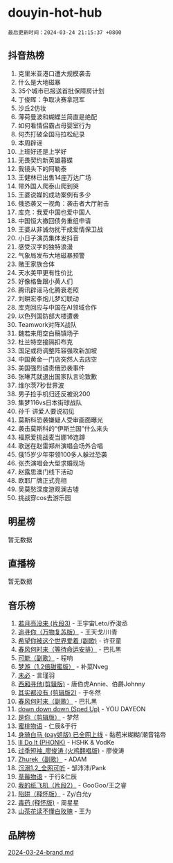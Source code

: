 # douyin-hot-hub

`最后更新时间：2024-03-24 21:15:37 +0800`

## 抖音热榜

1. 克里米亚港口遭大规模袭击
1. 什么是大地磁暴
1. 35个城市已报送首批保障房计划
1. 丁俊晖：争取决赛拿冠军
1. 沙丘2仿妆
1. 薄荷曼波和蝴蝶兰简直是绝配
1. 如何看情侣霸占母婴室行为
1. 何杰打破全国马拉松纪录
1. 本周辟谣
1. 上班好还是上学好
1. 无畏契约新英雄暮蝶
1. 我镜头下的阿勒泰
1. 王健林已出售14座万达广场
1. 带外国人爬泰山爬到哭
1. 王婆说媒的成功案例有多少
1. 俄恐袭又一视角：袭击者大厅射击
1. 库克：我爱中国也爱中国人
1. 中国恒大撤回债务重组申请
1. 王婆从非诚勿扰干成爱情保卫战
1. 小日子演员集体发抖音
1. 感受汉字的独特浪漫
1. 气象局发布大地磁暴预警
1. 赌王家族合体
1. 天水美甲更有性价比
1. 好像格鲁跟小黄人们
1. 腾讯辟谣马化腾衰老照
1. 刘畊宏李炮儿梦幻联动
1. 库克回应与中国在AI领域合作
1. 以色列国防部大楼遭袭
1. Teamwork对阵X战队
1. 魏若来用空白稿镇场子
1. 杜兰特空接隔扣布克
1. 国足或将调整阵容强攻新加坡
1. 中国黄金一门店突然人去店空
1. 美国强烈谴责俄恐袭事件
1. 张琳芃就退出国家队言论致歉
1. 维尔茨7秒世界波
1. 男子捡手机归还反被讹200
1. 集梦116vs日本街球战队
1. 孙千 讲爱人要说初见
1. 莫斯科恐袭嫌疑人受审画面曝光
1. 袭击莫斯科的“伊斯兰国”什么来头
1. 福原爱挑战麦当娜16连蹲
1. 歌迷在赵雷郑州演唱会场外合唱
1. 俄15岁少年带领100多人躲过恐袭
1. 张杰演唱会大型求婚现场
1. 赵露思澳门线下活动
1. 欧耶厂牌正式亮相
1. 吴莫愁深度游观澜古墟
1. 挑战穿cos去游乐园

## 明星榜

暂无数据

## 直播榜

暂无数据

## 音乐榜

1. [若月亮没来 (片段3)](https://sf6-cdn-tos.douyinstatic.com/obj/tos-cn-ve-2774/okfyEUsGW1B1ovJi5JiN9IjvAT2lMwA054GoEB) - 王宇宙Leto/乔浚丞
1. [追寻你（万物复苏版）](https://sf5-hl-cdn-tos.douyinstatic.com/obj/tos-cn-ve-2774/oYeAZJsbjIDit9APmBg8u6uDUQnHmoCf3gbo74) - 王天戈/川青
1. [希望你被这个世界爱着 (副歌)](https://sf6-cdn-tos.douyinstatic.com/obj/tos-cn-ve-2774/oUHCmWQfZlE3QQBKBeD8rCFLpJzPgCpImhsxMt) - 许亚童
1. [春风何时来（等待命运安排）](https://sf5-hl-cdn-tos.douyinstatic.com/obj/tos-cn-ve-2774/oICBNbD3gelMfB4WgiD1KI2jQtXZE2FgHLwtsl) - 巴扎黑
1. [可能（副歌）](https://sf5-hl-cdn-tos.douyinstatic.com/obj/tos-cn-ve-2774/cde1731888894259b333569393c2fb51) - 程响
1. [梦游（1.2倍甜蜜版）](https://sf3-cdn-tos.douyinstatic.com/obj/tos-cn-ve-2774/o4gyAUm8hwufoEABmwVIiQtHsFuGzAEEWtNMzo) - 补菜Nveg
1. [未必](https://sf3-cdn-tos.douyinstatic.com/obj/tos-cn-ve-2774/ogntQMFnKQDZUgTCYuJgfLEtleYZZFxBQqhhFB) - 言瑾羽
1. [西厢寻他(剪辑版)](https://sf6-cdn-tos.douyinstatic.com/obj/tos-cn-ve-2774/oUsAVfAQKlRNxEv5qxvIB8o5qmIWUcXbzJKJhw) - 唐伯虎Annie、伯爵Johnny
1. [其实都没有 (剪辑版2)](https://sf5-hl-cdn-tos.douyinstatic.com/obj/tos-cn-ve-2774/oEBNQenHZtBhxYjGgUDQk0BCHTigQafgFlbQ7k) - 于冬然
1. [春风何时来（副歌）](https://sf5-hl-cdn-tos.douyinstatic.com/obj/tos-cn-ve-2774/ow7tbAiAWI2giBUrmu0hMMh3UYP3ZXdbDYiXd) - 巴扎黑
1. [down down down (Sped Up)](https://sf5-hl-cdn-tos.douyinstatic.com/obj/tos-cn-ve-2774/ow80iABiXIO9DsFwK6WeZKMaJRi3BPJAotDy8m) - YOU DAYEON
1. [是你（剪辑版）](https://sf5-hl-cdn-tos.douyinstatic.com/obj/tos-cn-ve-2774/46019dae783c4c969944217fe1cfafc4) - 梦然
1. [蜜桃物语](https://sf5-hl-cdn-tos.douyinstatic.com/obj/tos-cn-ve-2774/oIhOSCZtIACtYU4XQkngiW9kCBfVD1Fz9IYeqL) - 仁辰&于行
1. [身骑白马 (pay姐版) 已全网上线](https://sf3-cdn-tos.douyinstatic.com/obj/tos-cn-ve-2774/oQLO5ZgLsFkaDhdIIveF2zUCgfweY0gWaH4AQG) - 黏苞米糊糊/潮音铭帝
1. [lll Do lt (PHONK)](https://sf6-cdn-tos.douyinstatic.com/obj/tos-cn-ve-2774/osfNbddrZl4hIgEDk6kFftBDBJ1X8MZxH1QCOB) - HSHK & VodKe
1. [过季短袖_廖俊涛 (火鸡翻唱版)](https://sf5-hl-cdn-tos.douyinstatic.com/obj/tos-cn-ve-2774/ogQVJl0tRBKxQgZji7YClFEBrVDeHpPTWfCZbQ) - 廖俊涛
1. [Zhurek（副歌）](https://sf6-cdn-tos.douyinstatic.com/obj/tos-cn-ve-2774/ooQm8FBZQDlf0btEYgVpCcSCQfrdJGBEKZYBGS) - ADAM
1. [沉溺1.2_全网可听](https://sf5-hl-cdn-tos.douyinstatic.com/obj/tos-cn-ve-2774/ok2QoiBqsWAX9McZmWiI9gAB0EzwD4Xj6yfmtH) - 邹沛沛/Pank
1. [草莓物语](https://sf5-hl-cdn-tos.douyinstatic.com/obj/tos-cn-ve-2774/okynhJ7jEAIIZBfsLgYMEI8QC3WbQNN66RKzhT) - 于行&仁辰
1. [我的纸飞机（片段2）](https://sf6-cdn-tos.douyinstatic.com/obj/tos-cn-ve-2774/oM2ZrKcg2CD5AeRB2gkeXOFB1IxAGJdZPazYHf) - GooGoo/王之睿
1. [陷阱（释怀版）](https://sf6-cdn-tos.douyinstatic.com/obj/tos-cn-ve-2774/oE8C21LeZrzKLDFfQYgMzx4GAIHageG5IzayY7) - Zy/白允y
1. [毒药 (释怀版)](https://sf5-hl-cdn-tos.douyinstatic.com/obj/tos-cn-ve-2774/oYILMEAzspdZBIzy4frJNB8ZHPHWAhiwowd4Ad) - 周星星
1. [山茶花读不懂白玫瑰](https://sf5-hl-cdn-tos.douyinstatic.com/obj/tos-cn-ve-2774/osfn8B7DktrRHEPJgPCfDbw7QDQEkwC16BxZg9) - 王为

## 品牌榜

[2024-03-24-brand.md](2024-03-24-brand.md)
